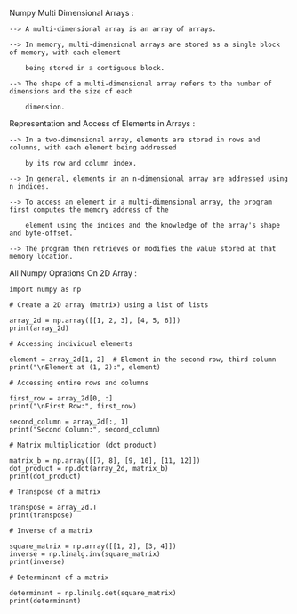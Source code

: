 Numpy Multi Dimensional Arrays :

    --> A multi-dimensional array is an array of arrays.
    
    --> In memory, multi-dimensional arrays are stored as a single block of memory, with each element
    
        being stored in a contiguous block.
    
    --> The shape of a multi-dimensional array refers to the number of dimensions and the size of each 
    
        dimension.

Representation and Access of Elements in Arrays : 

    --> In a two-dimensional array, elements are stored in rows and columns, with each element being addressed 
    
        by its row and column index.
    
    --> In general, elements in an n-dimensional array are addressed using n indices.

    --> To access an element in a multi-dimensional array, the program first computes the memory address of the 
    
        element using the indices and the knowledge of the array's shape and byte-offset.

    --> The program then retrieves or modifies the value stored at that memory location.


All Numpy Oprations On 2D Array :

    import numpy as np

    # Create a 2D array (matrix) using a list of lists
    
    array_2d = np.array([[1, 2, 3], [4, 5, 6]])  
    print(array_2d)

    # Accessing individual elements
    
    element = array_2d[1, 2]  # Element in the second row, third column
    print("\nElement at (1, 2):", element)

    # Accessing entire rows and columns
    
    first_row = array_2d[0, :]
    print("\nFirst Row:", first_row)

    second_column = array_2d[:, 1]
    print("Second Column:", second_column)

    # Matrix multiplication (dot product)
    
    matrix_b = np.array([[7, 8], [9, 10], [11, 12]])
    dot_product = np.dot(array_2d, matrix_b)
    print(dot_product)

    # Transpose of a matrix
    
    transpose = array_2d.T
    print(transpose)

    # Inverse of a matrix
    
    square_matrix = np.array([[1, 2], [3, 4]])
    inverse = np.linalg.inv(square_matrix)
    print(inverse)

    # Determinant of a matrix
    
    determinant = np.linalg.det(square_matrix)
    print(determinant)




















    
